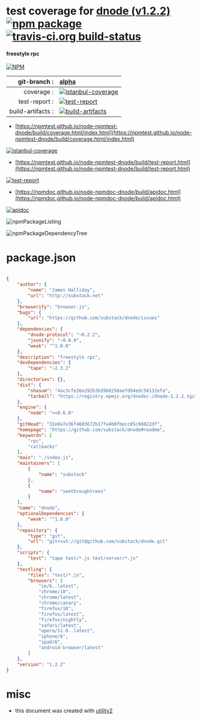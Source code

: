 # test coverage for  [dnode (v1.2.2)](https://github.com/substack/dnode#readme)  [![npm package](https://img.shields.io/npm/v/npmtest-dnode.svg?style=flat-square)](https://www.npmjs.org/package/npmtest-dnode) [![travis-ci.org build-status](https://api.travis-ci.org/npmtest/node-npmtest-dnode.svg)](https://travis-ci.org/npmtest/node-npmtest-dnode)
#### freestyle rpc

[![NPM](https://nodei.co/npm/dnode.png?downloads=true&downloadRank=true&stars=true)](https://www.npmjs.com/package/dnode)

| git-branch : | [alpha](https://github.com/npmtest/node-npmtest-dnode/tree/alpha)|
|--:|:--|
| coverage : | [![istanbul-coverage](https://npmtest.github.io/node-npmtest-dnode/build/coverage.badge.svg)](https://npmtest.github.io/node-npmtest-dnode/build/coverage.html/index.html)|
| test-report : | [![test-report](https://npmtest.github.io/node-npmtest-dnode/build/test-report.badge.svg)](https://npmtest.github.io/node-npmtest-dnode/build/test-report.html)|
| build-artifacts : | [![build-artifacts](https://npmtest.github.io/node-npmtest-dnode/glyphicons_144_folder_open.png)](https://github.com/npmtest/node-npmtest-dnode/tree/gh-pages/build)|

- [https://npmtest.github.io/node-npmtest-dnode/build/coverage.html/index.html](https://npmtest.github.io/node-npmtest-dnode/build/coverage.html/index.html)

[![istanbul-coverage](https://npmtest.github.io/node-npmtest-dnode/build/screenCapture.buildCi.browser.%252Ftmp%252Fbuild%252Fcoverage.lib.html.png)](https://npmtest.github.io/node-npmtest-dnode/build/coverage.html/index.html)

- [https://npmtest.github.io/node-npmtest-dnode/build/test-report.html](https://npmtest.github.io/node-npmtest-dnode/build/test-report.html)

[![test-report](https://npmtest.github.io/node-npmtest-dnode/build/screenCapture.buildCi.browser.%252Ftmp%252Fbuild%252Ftest-report.html.png)](https://npmtest.github.io/node-npmtest-dnode/build/test-report.html)

- [https://npmdoc.github.io/node-npmdoc-dnode/build/apidoc.html](https://npmdoc.github.io/node-npmdoc-dnode/build/apidoc.html)

[![apidoc](https://npmdoc.github.io/node-npmdoc-dnode/build/screenCapture.buildCi.browser.%252Ftmp%252Fbuild%252Fapidoc.html.png)](https://npmdoc.github.io/node-npmdoc-dnode/build/apidoc.html)

![npmPackageListing](https://npmtest.github.io/node-npmtest-dnode/build/screenCapture.npmPackageListing.svg)

![npmPackageDependencyTree](https://npmtest.github.io/node-npmtest-dnode/build/screenCapture.npmPackageDependencyTree.svg)



# package.json

```json

{
    "author": {
        "name": "James Halliday",
        "url": "http://substack.net"
    },
    "browserify": "browser.js",
    "bugs": {
        "url": "https://github.com/substack/dnode/issues"
    },
    "dependencies": {
        "dnode-protocol": "~0.2.2",
        "jsonify": "~0.0.0",
        "weak": "^1.0.0"
    },
    "description": "freestyle rpc",
    "devDependencies": {
        "tape": "~2.3.2"
    },
    "directories": {},
    "dist": {
        "shasum": "4ac3cfe26e292b3b39b8258ae7d94edc58132efa",
        "tarball": "https://registry.npmjs.org/dnode/-/dnode-1.2.2.tgz"
    },
    "engine": {
        "node": ">=0.6.0"
    },
    "gitHead": "32e8a7e36f4603672b17fa4b0fbecc05c66022df",
    "homepage": "https://github.com/substack/dnode#readme",
    "keywords": [
        "rpc",
        "callbacks"
    ],
    "main": "./index.js",
    "maintainers": [
        {
            "name": "substack"
        },
        {
            "name": "seethroughtrees"
        }
    ],
    "name": "dnode",
    "optionalDependencies": {
        "weak": "^1.0.0"
    },
    "repository": {
        "type": "git",
        "url": "git+ssh://git@github.com/substack/dnode.git"
    },
    "scripts": {
        "test": "tape test/*.js test/server/*.js"
    },
    "testling": {
        "files": "test/*.js",
        "browsers": [
            "ie/6..latest",
            "chrome/10",
            "chrome/latest",
            "chrome/canary",
            "firefox/10",
            "firefox/latest",
            "firefox/nightly",
            "safari/latest",
            "opera/11.0..latest",
            "iphone/6",
            "ipad/6",
            "android-browser/latest"
        ]
    },
    "version": "1.2.2"
}
```



# misc
- this document was created with [utility2](https://github.com/kaizhu256/node-utility2)
